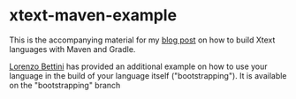 xtext-maven-example
===================

This is the accompanying material for my [blog post](http://mnmlst-dvlpr.blogspot.de/2014/08/building-xtext-languages-with-maven-and.html) on how to build Xtext languages with Maven and Gradle.

[Lorenzo Bettini](https://github.com/LorenzoBettini) has provided an additional example on how to use your language in the build of your language itself ("bootstrapping"). It is available on the "bootstrapping" branch
